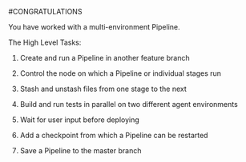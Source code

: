 #CONGRATULATIONS

You have worked with a  multi-environment Pipeline. 

The High Level Tasks:
1. Create and run a Pipeline in another feature branch

2. Control the node on which a Pipeline or individual stages run

3. Stash and unstash files from one stage to the next

4. Build and run tests in parallel on two different agent environments

5. Wait for user input before deploying

6. Add a checkpoint from which a Pipeline can be restarted

7. Save a Pipeline to the master branch
